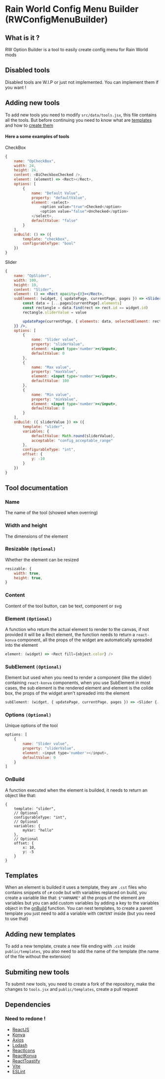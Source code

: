 # Rain World Config Menu Builder (RWConfigMenuBuilder)
## What is it ?
RW Option Builder is a tool to easily create config menu for Rain World mods

## Disabled tools
Disabled tools are W.I.P or just not implemented. You can implement them if you want !

## Adding new tools
To add new tools you need to modify `src/data/tools.jsx`, this file contains all the tools.
But before continuing you need to know what are [templates](#templates) and how to [create them](#adding-new-templates)

#### Here a some examples of tools
CheckBox
```js
{
    name: "OpCheckBox",
    width: 24,
    height: 24,
    content: <BiCheckboxChecked />,
    element: (element) => <Rect></Rect>,
    options: [
        {
            name: "Default Value",
            property: "defaultValue",
            element: <select>
                <option value="true">Checked</option>
                <option value="false">Unchecked</option>
            </select>,
            defaultValue: "false"
        }
    ],
    onBuild: () => ({
        template: "checkbox",
        configurableType: "bool"
    })
}
```

Slider
```jsx
{
    name: "OpSlider",
    width: 100,
    height: 10,
    content: "Slider",
    element: () => <Rect opacity={0}></Rect>,
    subElement: (widget, { updatePage, currentPage, pages }) => <Slider {...widget} key={widget.id} value={Math.max(widget.minValue, Math.min(widget.maxValue, widget.sliderValue))} onSliderValueChange={(value) => {
        const data = [...pages[currentPage].elements]
        const rectangle = data.find(rect => rect.id == widget.id)
        rectangle.sliderValue = value

        updatePage(currentPage, { elements: data, selectedElement: rectangle })
    }} />,
    options: [
        {
            name: "Slider value",
            property: "sliderValue",
            element: <input type='number'></input>,
            defaultValue: 0
        },
        {
            name: "Max value",
            property: "maxValue",
            element: <input type='number'></input>,
            defaultValue: 100
        },
        {
            name: "Min value",
            property: "minValue",
            element: <input type='number'></input>,
            defaultValue: 0
        }
    ],
    onBuild: ({ sliderValue }) => ({
        template: "slider",
        variables: {
            defaultValue: Math.round(sliderValue),
            acceptable: "config_acceptable_range"
        },
        configurableType: "int",
        offset: {
            y: -10
        }
    })
}
```

## Tool documentation
### Name
The name of the tool (showed when overring)

### Width and height
The dimensions of the element

### Resizable `(Optional)`
Whether the element can be resized
```js
resizable: {
    width: true,
    height: true,
}
```

### Content
Content of the tool button, can be text, component or svg

### Element `(Optional)`
A function who return the actual element to render to the canvas, if not provided it will be a Rect element, the function needs to return a `react-konva` component, all the props of the widget are automatically spreaded into the element
```js
element: (widget) => <Rect fill={object.color} />
```

### SubElement `(Optional)`
Element but used when you need to render a component (like the slider) containing `react-konva` components, when you use SubElement in most cases, the sub element is the rendered element and element is the colide box, the props of the widget aren't spreaded into the element
```js
subElement: (widget, { updatePage, currentPage, pages }) => <Slider {...widget} key={widget.id} value={Math.max(widget.minValue, Math.min(widget.maxValue, widget.sliderValue))} onSliderValueChange={() => {...}} />
```

### Options `(Optional)`
Unique options of the tool
```js
options: [
    {
        name: "Slider value",
        property: "sliderValue",
        element: <input type='number'></input>,
        defaultValue: 0
    }
]
```

### OnBuild
A function executed when the element is builded, it needs to return an object like that: 
```
{
    template: "slider",
    // Optional
    configurableType: "int",
    // Optional
    variables: {
        myVar: "hello"
    },
    // Optional
    offset: {
        x: 10,
        y: -5
    }
}
```

## Templates
When an element is builded it uses a template, they are `.cst` files who contains snippets of `c#` code but with variables replaced on build, you create a variable like that: `$"VARNAME"` all the props of the element are variables but you can add custom variables by adding a key to the variables object in the [onBuild](#onbuild) function.
You can nest templates, to create a parent template you just need to add a variable with `CONTENT` inside (but you need to use that)

## Adding new templates
To add a new template, create a new file ending with `.cst` inside `public/templates`, you also need to add the name of the template (the name of the file without the extension)

## Submiting new tools
To submit new tools, you need to create a fork of the repository, make the changes to `tools.jsx` and `public/templates`, create a pull request

## Dependencies
### Need to redone !
- [ReactJS](https://github.com/facebook/react)
- [Konva](https://github.com/konvajs/konva)
- [Axios](https://github.com/axios/axios)
- [Lodash](https://github.com/lodash/lodash)
- [ReactIcons](https://github.com/react-icons/react-icons)
- [ReactKonva](https://github.com/konvajs/react-konva)
- [ReactToastify](https://github.com/fkhadra/react-toastify)
- [Vite](https://github.com/vitejs/vite)
- [ESLint](https://github.com/eslint/eslint)
